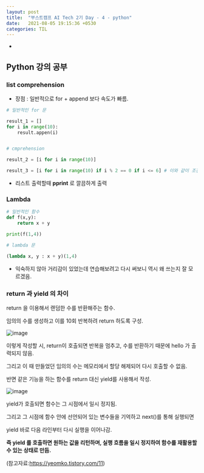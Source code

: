 ```yaml
---
layout: post
title:  "부스트캠프 AI Tech 2기 Day - 4 - python"
date:   2021-08-05 19:15:36 +0530
categories: TIL
---
```


-
## Python 강의 공부


### list comprehension


- 장점 : 일반적으로 for + append 보다 속도가 빠름.

```python
# 일반적인 for 문

result_1 = []
for i in range(10):
    result.appen(i)


# cmprehension

result_2 = [i for i in range(10)]

result_3 = [i for i in range(10) if i % 2 == 0 if i <= 6] # 이와 같이 조건 부여도 가능
```


- 리스트 출력할때 **pprint** 로 깔끔하게 출력 


### Lambda

```python
# 일반적인 함수
def f(x,y):
    return x + y

print(f(1,4))

# lambda 문

(lambda x, y : x + y)(1,4)
```

- 익숙하지 않아 거리감이 있었는데 연습해보려고 다시 써보니 역시 왜 쓰는지 잘 모르겠음.

### return 과 yield 의 차이

return 을 이용해서 랜덤한 수를 반환해주는 함수.

임의의 수를 생성하고 이를 10회 반복하려 return 하도록 구성.


![image](https://user-images.githubusercontent.com/61610411/128296545-d43f09e3-4580-418b-8ce5-2784eaca34fa.png)


이렇게 작성할 시, return이 호출되면 반복을 멈추고, 수를 반환하기 때문에 hello 가 출력되지 않음.

그리고 이 때 만들었던 임의의 수는 메모리에서 할당 해제되어 다시 호출할 수 없음.


반면 같은 기능을 하는 함수를 return 대신 yield를 사용해서 작성.

![image](https://user-images.githubusercontent.com/61610411/128296117-9e405fc6-6119-403d-8369-32e1c9cfd628.png)


yield가 호출되면 함수는 그 시점에서 일시 정지됨.

그리고 그 시점에 함수 안에 선언되어 있는 변수들을 기억하고 next()를 통해 실행되면

yield 바로 다음 라인부터 다시 실행을 이어나감.


**즉 yield 를 호출하면 원하는 값을 리턴하며, 실행 흐름을 일시 정지하여 함수를 재활용할 수 있는 상태로 만듬.**

(참고자료:https://yeomko.tistory.com/11)